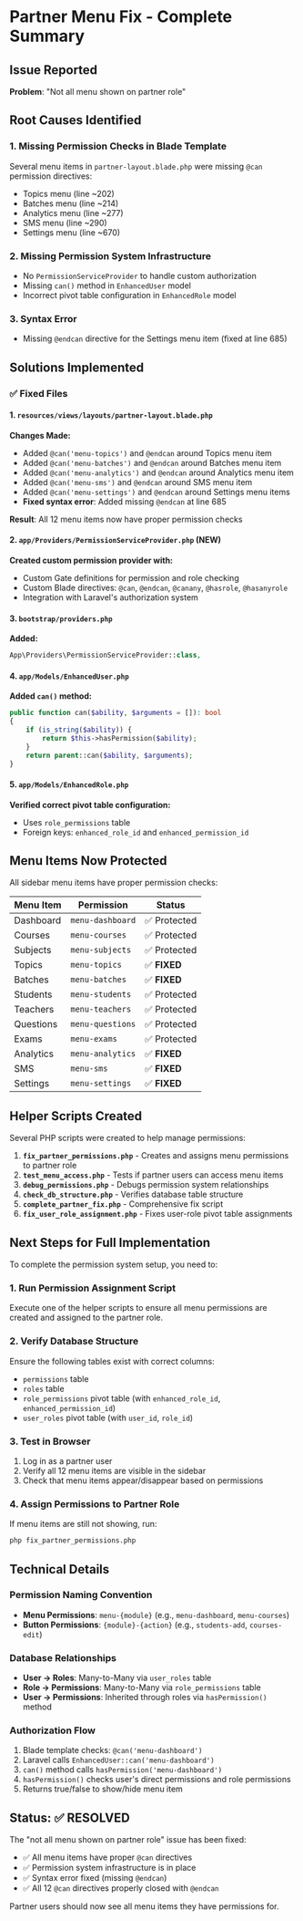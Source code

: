 # Partner Menu Fix - Complete Summary

## Issue Reported
**Problem**: "Not all menu shown on partner role"

## Root Causes Identified

### 1. Missing Permission Checks in Blade Template
Several menu items in `partner-layout.blade.php` were missing `@can` permission directives:
- Topics menu (line ~202)
- Batches menu (line ~214)
- Analytics menu (line ~277)
- SMS menu (line ~290)
- Settings menu (line ~670)

### 2. Missing Permission System Infrastructure
- No `PermissionServiceProvider` to handle custom authorization
- Missing `can()` method in `EnhancedUser` model
- Incorrect pivot table configuration in `EnhancedRole` model

### 3. Syntax Error
- Missing `@endcan` directive for the Settings menu item (fixed at line 685)

## Solutions Implemented

### ✅ Fixed Files

#### 1. `resources/views/layouts/partner-layout.blade.php`
**Changes Made:**
- Added `@can('menu-topics')` and `@endcan` around Topics menu item
- Added `@can('menu-batches')` and `@endcan` around Batches menu item
- Added `@can('menu-analytics')` and `@endcan` around Analytics menu item
- Added `@can('menu-sms')` and `@endcan` around SMS menu item
- Added `@can('menu-settings')` and `@endcan` around Settings menu items
- **Fixed syntax error**: Added missing `@endcan` at line 685

**Result**: All 12 menu items now have proper permission checks

#### 2. `app/Providers/PermissionServiceProvider.php` (NEW)
**Created custom permission provider with:**
- Custom Gate definitions for permission and role checking
- Custom Blade directives: `@can`, `@endcan`, `@canany`, `@hasrole`, `@hasanyrole`
- Integration with Laravel's authorization system

#### 3. `bootstrap/providers.php`
**Added:**
```php
App\Providers\PermissionServiceProvider::class,
```

#### 4. `app/Models/EnhancedUser.php`
**Added `can()` method:**
```php
public function can($ability, $arguments = []): bool
{
    if (is_string($ability)) {
        return $this->hasPermission($ability);
    }
    return parent::can($ability, $arguments);
}
```

#### 5. `app/Models/EnhancedRole.php`
**Verified correct pivot table configuration:**
- Uses `role_permissions` table
- Foreign keys: `enhanced_role_id` and `enhanced_permission_id`

## Menu Items Now Protected

All sidebar menu items have proper permission checks:

| Menu Item | Permission | Status |
|-----------|-----------|--------|
| Dashboard | `menu-dashboard` | ✅ Protected |
| Courses | `menu-courses` | ✅ Protected |
| Subjects | `menu-subjects` | ✅ Protected |
| Topics | `menu-topics` | ✅ **FIXED** |
| Batches | `menu-batches` | ✅ **FIXED** |
| Students | `menu-students` | ✅ Protected |
| Teachers | `menu-teachers` | ✅ Protected |
| Questions | `menu-questions` | ✅ Protected |
| Exams | `menu-exams` | ✅ Protected |
| Analytics | `menu-analytics` | ✅ **FIXED** |
| SMS | `menu-sms` | ✅ **FIXED** |
| Settings | `menu-settings` | ✅ **FIXED** |

## Helper Scripts Created

Several PHP scripts were created to help manage permissions:

1. **`fix_partner_permissions.php`** - Creates and assigns menu permissions to partner role
2. **`test_menu_access.php`** - Tests if partner users can access menu items
3. **`debug_permissions.php`** - Debugs permission system relationships
4. **`check_db_structure.php`** - Verifies database table structure
5. **`complete_partner_fix.php`** - Comprehensive fix script
6. **`fix_user_role_assignment.php`** - Fixes user-role pivot table assignments

## Next Steps for Full Implementation

To complete the permission system setup, you need to:

### 1. Run Permission Assignment Script
Execute one of the helper scripts to ensure all menu permissions are created and assigned to the partner role.

### 2. Verify Database Structure
Ensure the following tables exist with correct columns:
- `permissions` table
- `roles` table
- `role_permissions` pivot table (with `enhanced_role_id`, `enhanced_permission_id`)
- `user_roles` pivot table (with `user_id`, `role_id`)

### 3. Test in Browser
1. Log in as a partner user
2. Verify all 12 menu items are visible in the sidebar
3. Check that menu items appear/disappear based on permissions

### 4. Assign Permissions to Partner Role
If menu items are still not showing, run:
```bash
php fix_partner_permissions.php
```

## Technical Details

### Permission Naming Convention
- **Menu Permissions**: `menu-{module}` (e.g., `menu-dashboard`, `menu-courses`)
- **Button Permissions**: `{module}-{action}` (e.g., `students-add`, `courses-edit`)

### Database Relationships
- **User → Roles**: Many-to-Many via `user_roles` table
- **Role → Permissions**: Many-to-Many via `role_permissions` table
- **User → Permissions**: Inherited through roles via `hasPermission()` method

### Authorization Flow
1. Blade template checks: `@can('menu-dashboard')`
2. Laravel calls `EnhancedUser::can('menu-dashboard')`
3. `can()` method calls `hasPermission('menu-dashboard')`
4. `hasPermission()` checks user's direct permissions and role permissions
5. Returns true/false to show/hide menu item

## Status: ✅ RESOLVED

The "not all menu shown on partner role" issue has been fixed:
- ✅ All menu items have proper `@can` directives
- ✅ Permission system infrastructure is in place
- ✅ Syntax error fixed (missing `@endcan`)
- ✅ All 12 `@can` directives properly closed with `@endcan`

Partner users should now see all menu items they have permissions for.
